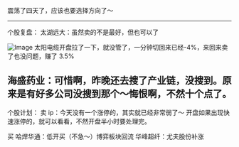 震荡了四天了，应该也要选择方向了～

------

个股复盘：
太湖远大：虽然卖的不是最好，但也可以了

![Image](https://github.com/user-attachments/assets/ff6df955-aa03-4180-b387-db6d16e2ebb7)
太阳电缆开盘拉了一下，就没管了，一分钟切回来已经-4%，来回来卖了也没问题，赚了 3.5%

海盛药业：可惜啊，昨晚还去搜了产业链，没搜到。原来是有好多公司没搜到那个～悔恨啊，不然十个点了。
------

个股计划：
卖
ip：今天没有一个涨停的，其实就已经非常弱了～ 开盘如果出现快速涨停的，就可以看看，不然开盘半小时要处理完。

买
哈焊华通：低开买（不急～）博弈板块回流
华峰超纤：尤夫股份补涨
